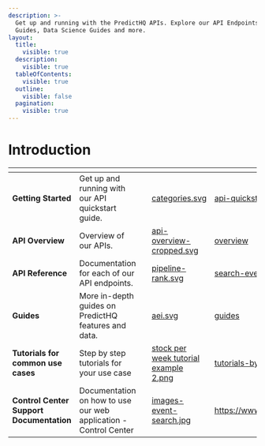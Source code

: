 ```yaml
---
description: >-
  Get up and running with the PredictHQ APIs. Explore our API Endpoints, API
  Guides, Data Science Guides and more.
layout:
  title:
    visible: true
  description:
    visible: true
  tableOfContents:
    visible: true
  outline:
    visible: false
  pagination:
    visible: true
---
```


# Introduction



<table data-card-size="large" data-view="cards" data-full-width="false"><thead><tr><th></th><th></th><th></th><th data-hidden data-card-cover data-type="files"></th><th data-hidden data-card-target data-type="content-ref"></th></tr></thead><tbody><tr><td><strong>Getting Started</strong></td><td>Get up and running with our API quickstart guide.</td><td></td><td><a href=".gitbook/assets/categories.svg">categories.svg</a></td><td><a href="getting-started/api-quickstart.md">api-quickstart.md</a></td></tr><tr><td><strong>API Overview</strong></td><td>Overview of our APIs.</td><td></td><td><a href=".gitbook/assets/api-overview-cropped.svg">api-overview-cropped.svg</a></td><td><a href="api/overview/">overview</a></td></tr><tr><td><strong>API Reference</strong></td><td>Documentation for each of our API endpoints.</td><td></td><td><a href=".gitbook/assets/pipeline-rank.svg">pipeline-rank.svg</a></td><td><a href="api/events/search-events.md">search-events.md</a></td></tr><tr><td><strong>Guides</strong></td><td>More in-depth guides on PredictHQ features and data.</td><td></td><td><a href=".gitbook/assets/aei.svg">aei.svg</a></td><td><a href="getting-started/guides/">guides</a></td></tr><tr><td><strong>Tutorials for common use cases</strong></td><td>Step by step tutorials for your use case</td><td></td><td><a href=".gitbook/assets/stock per week tutorial example 2.png">stock per week tutorial example 2.png</a></td><td><a href="getting-started/tutorials-by-use-case/">tutorials-by-use-case</a></td></tr><tr><td><strong>Control Center Support Documentation</strong></td><td>Documentation on how to use our web application - Control Center</td><td></td><td><a href=".gitbook/assets/images-event-search.jpg">images-event-search.jpg</a></td><td><a href="https://www.predicthq.com/support">https://www.predicthq.com/support</a></td></tr></tbody></table>

